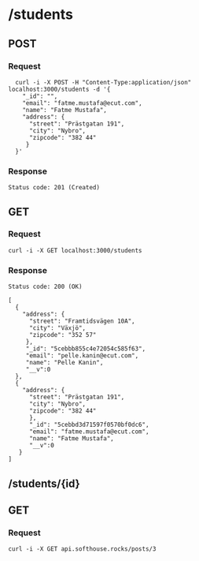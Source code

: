 # /students

## POST
### Request
```
  curl -i -X POST -H "Content-Type:application/json" localhost:3000/students -d '{
    "_id": "", 
    "email": "fatme.mustafa@ecut.com",
    "name": "Fatme Mustafa", 
    "address": { 
      "street": "Prästgatan 191",
      "city": "Nybro",
      "zipcode": "382 44" 
     } 
  }'
```
### Response
`Status code: 201 (Created)`

## GET
### Request
`curl -i -X GET localhost:3000/students`
### Response
`Status code: 200 (OK)`
```
[
  {
    "address": {
      "street": "Framtidsvägen 10A",
      "city": "Växjö",
      "zipcode": "352 57"
     },
     "_id": "5cebbb855c4e72054c585f63",
     "email": "pelle.kanin@ecut.com",
     "name": "Pelle Kanin",
     "__v":0
  },
  {
    "address": {
      "street": "Prästgatan 191",
      "city": "Nybro",
      "zipcode": "382 44"
      },
      "_id": "5cebbd3d71597f0570bf0dc6",
      "email": "fatme.mustafa@ecut.com",
      "name": "Fatme Mustafa",
      "__v":0
   }
]
```

## /students/{id}

## GET
### Request
`curl -i -X GET api.softhouse.rocks/posts/3`
